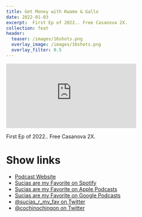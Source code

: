 ```yaml
---
title: Get Money with Kwame & Gallo
date: 2022-01-03
excerpt:  First Ep of 2022.. Free Casanova 2X.
collection: feat
header:
  teaser: /images/16shots.png
  overlay_image: /images/16shots.png
  overlay_filter: 0.5
---
```


<iframe src='https://embed.podcasts.apple.com/us/podcast/get-money-with-kwame-gallo/id1551363037?i=1000546844420&amp;theme=dark' width='70%' height='175' frameborder='0' allowtransparency='true' allow='encrypted-media'></iframe>

First Ep of 2022.. Free Casanova 2X.

# Show links

* <i class=fas fa-link></i> [Podcast Website](https://sucias.xyz)
* <i class=fab fa-spotify></i> [Sucias are my Favorite on Spotify](https://open.spotify.com/show/3XjoipCU3QzeIaQAAQpBdW)
* <i class=fas fa-podcast></i> [Sucias are my Favorite on Apple Podcasts](https://podcasts.apple.com/us/podcast/sucias-are-my-favorite/id1548173787)
* <i class=fab fa-google-play></i> [Sucias are my Favorite on Google Podcasts](https://podcasts.google.com/feed/aHR0cHM6Ly9hbmNob3IuZm0vcy80MjI0YzYzYy9wb2RjYXN0L3Jzcw==)
* <i class=fab fa-twitter></i> [@sucias_r_my_fav on Twitter](https://twitter.com/sucias_r_my_fav)
* <i class=fab fa-twitter></i> [@cochinochingon on Twitter](https://twitter.com/cochinochingon)
